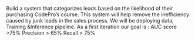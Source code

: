 Build a system that categorizes leads based on the likelihood of their purchasing CodePro’s course. This system will help remove the inefficiency caused by junk leads in the sales process.
We will be deploying data, Training &Inference pipeline.
As a first iteration our goal is :
AUC score >75%
Precision > 65%
Recall > 75%
